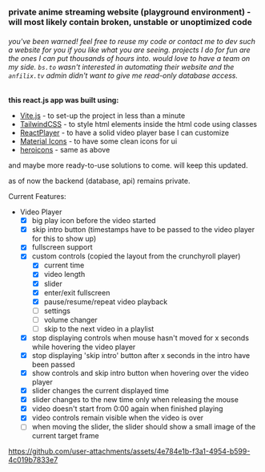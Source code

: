 ### private anime streaming website (playground environment) - will most likely contain broken, unstable or unoptimized code
###### you've been warned! feel free to reuse my code or contact me to dev such a website for you if you like what you are seeing. projects I do for fun are the ones I can put thousands of hours into. would love to have a team on my side. ``bs.to`` wasn't interested in automating their website and the ``anfilix.tv`` admin didn't want to give me read-only database access.

**this react.js app was built using:**
- [Vite.js](https://vitejs.dev/) - to set-up the project in less than a minute
- [TailwindCSS](https://tailwindcss.com/) - to style html elements inside the html code using classes
- [ReactPlayer](https://github.com/cookpete/react-player) - to have a solid video player base I can customize
- [Material Icons](https://mui.com/material-ui/material-icons/) - to have some clean icons for ui
- [heroicons](https://heroicons.com/) - same as above

and maybe more ready-to-use solutions to come. will keep this updated.

as of now the backend (database, api) remains private.

Current Features:
- Video Player
  - [x] big play icon before the video started
  - [x] skip intro button (timestamps have to be passed to the video player for this to show up)
  - [x] fullscreen support
  - [x] custom controls (copied the layout from the crunchyroll player)
    - [x] current time
    - [x] video length 
    - [x] slider
    - [x] enter/exit fullscreen
    - [x] pause/resume/repeat video playback
    - [ ] settings
    - [ ] volume changer
    - [ ] skip to the next video in a playlist 
  - [x] stop displaying controls when mouse hasn't moved for x seconds while hovering the video player
  - [x] stop displaying 'skip intro' button after x seconds in the intro have been passed
  - [x] show controls and skip intro button when hovering over the video player
  - [x] slider changes the current displayed time
  - [x] slider changes to the new time only when releasing the mouse
  - [x] video doesn't start from 0:00 again when finished playing
  - [x] video controls remain visible when the video is over
  - [ ] when moving the slider, the slider should show a small image of the current target frame

https://github.com/user-attachments/assets/4e784e1b-f3a1-4954-b599-4c019b7833e7


